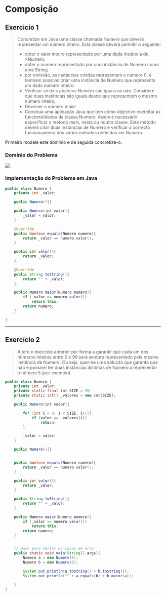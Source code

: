 # Composição

## Exercicío 1

> Concretize em Java uma classe chamada Numero que deverá representar um número inteiro. Esta classe deverá permitir o seguinte:
> - obter o valor inteiro representado por uma dada instância de >Numero;
> - obter o número representado por uma instância de Numero como uma String;
> - por omissão, as instâncias criadas representam o número 0:
> é também possível criar uma instância de Numero que representa um dado número inteiro;
> - Verificar se dois objectos Numero são iguais ou não. Considere que duas instâncias são iguais desde que representem o mesmo número inteiro;
> - Devolver o número maior
> - Construa uma aplicação Java que tem como objectivo exercitar as funcionalidades da classe Numero. Assim é necessário especificar o método main, nesta ou noutra classe. Este método deverá criar duas instâncias de Numero e verificar o correcto funcionamento dos vários métodos definidos em Numero.

Primeiro modele este domínio e de seguida concretize-o.


### Domínio do Problema

![](images/Numero%20-%2003.png)

### Implementação do Problema em Java

```java
public class Numero {
	private int _valor;

    public Numero(){}

	public Numero(int valor){
		_valor = valor;
	}

	@Override
	public boolean equals(Numero numero){
		return _valor == numero.valor();
	}

	public int valor(){
		return _valor;
	}

	@Override
	public String toString(){
		return "" + _valor;
	}

	public Numero maior(Numero numero){
		if (_valor >= numero.valor())
			return this;
		return numero;
	}

}
```
---

## Exercício 2

> Altere o exercício anterior por forma a garantir que cada um dos números inteiros entre 0 e 99 será sempre representado pela mesma instância de Numero. Ou seja, quer-se uma solução que garanta que não é possível ter duas instâncias distintas de Numero a representar o número 5 (por exemplo).
```java
public class Numero {
	private int _valor;
	private static final int SIZE = 99;
	private static int[] _valores = new int[SIZE];

	public Numero(int valor){

		for (int i = 0; i < SIZE; i++){
			if (valor == _valores[i])
				return;
		}

		_valor = valor;
	}

	public Numero(){}


	public boolean equals(Numero numero){
		return _valor == numero.valor();
	}

	public int valor(){
		return _valor;
	}

	public String toString(){
		return "" + _valor;
	}

	public Numero maior(Numero numero){
		if (_valor >= numero.valor())
			return this;
		return numero;
	}


	// main para testar os casos de erro
	public static void main(String[] args){
		Numero a = new Numero(5);
		Numero b = new Numero(6);

		System.out.println(a.toString() + b.toString());
		System.out.println("" + a.equals(b) + b.maior(a));

	}
}
```